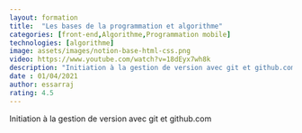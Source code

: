 ```yaml
---
layout: formation
title:  "Les bases de la programmation et algorithme"
categories: [front-end,Algorithme,Programmation mobile] 
technologies: [algorithme]
image: assets/images/notion-base-html-css.png
video: https://www.youtube.com/watch?v=18dEyx7wh8k
description: "Initiation à la gestion de version avec git et github.com."
date : 01/04/2021
author: essarraj
rating: 4.5
---
```


Initiation à la gestion de version avec git et github.com

